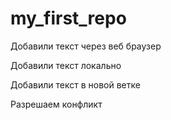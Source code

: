 ﻿# my_first_repo


Добавили текст через веб браузер

Добавили текст локально

Добавили текст в новой ветке

Разрешаем конфликт
